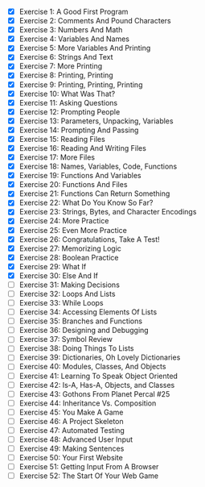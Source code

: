 - [x] Exercise 1: A Good First Program
- [x] Exercise 2: Comments And Pound Characters
- [x] Exercise 3: Numbers And Math
- [x] Exercise 4: Variables And Names
- [x] Exercise 5: More Variables And Printing
- [x] Exercise 6: Strings And Text
- [x] Exercise 7: More Printing
- [x] Exercise 8: Printing, Printing
- [x] Exercise 9: Printing, Printing, Printing
- [x] Exercise 10: What Was That?
- [x] Exercise 11: Asking Questions
- [x] Exercise 12: Prompting People
- [x] Exercise 13: Parameters, Unpacking, Variables
- [x] Exercise 14: Prompting And Passing
- [x] Exercise 15: Reading Files
- [x] Exercise 16: Reading And Writing Files
- [x] Exercise 17: More Files
- [x] Exercise 18: Names, Variables, Code, Functions
- [x] Exercise 19: Functions And Variables
- [x] Exercise 20: Functions And Files
- [x] Exercise 21: Functions Can Return Something
- [x] Exercise 22: What Do You Know So Far?
- [x] Exercise 23: Strings, Bytes, and Character Encodings
- [x] Exercise 24: More Practice
- [x] Exercise 25: Even More Practice
- [x] Exercise 26: Congratulations, Take A Test!
- [x] Exercise 27: Memorizing Logic
- [x] Exercise 28: Boolean Practice
- [x] Exercise 29: What If
- [x] Exercise 30: Else And If
- [ ] Exercise 31: Making Decisions
- [ ] Exercise 32: Loops And Lists
- [ ] Exercise 33: While Loops
- [ ] Exercise 34: Accessing Elements Of Lists
- [ ] Exercise 35: Branches and Functions
- [ ] Exercise 36: Designing and Debugging
- [ ] Exercise 37: Symbol Review
- [ ] Exercise 38: Doing Things To Lists
- [ ] Exercise 39: Dictionaries, Oh Lovely Dictionaries
- [ ] Exercise 40: Modules, Classes, And Objects
- [ ] Exercise 41: Learning To Speak Object Oriented
- [ ] Exercise 42: Is-A, Has-A, Objects, and Classes
- [ ] Exercise 43: Gothons From Planet Percal #25
- [ ] Exercise 44: Inheritance Vs. Composition
- [ ] Exercise 45: You Make A Game
- [ ] Exercise 46: A Project Skeleton
- [ ] Exercise 47: Automated Testing
- [ ] Exercise 48: Advanced User Input
- [ ] Exercise 49: Making Sentences
- [ ] Exercise 50: Your First Website
- [ ] Exercise 51: Getting Input From A Browser
- [ ] Exercise 52: The Start Of Your Web Game

